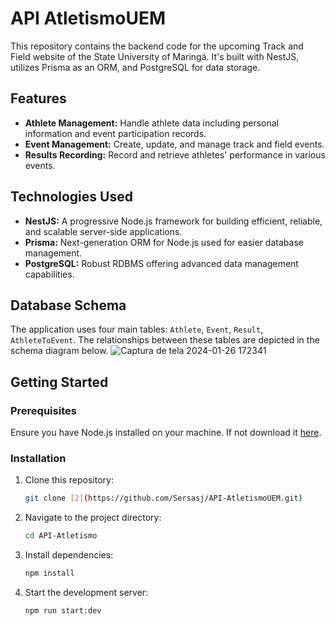 # API AtletismoUEM

This repository contains the backend code for the upcoming Track and Field website of the State University of Maringá. It's built with NestJS, utilizes Prisma as an ORM, and PostgreSQL for data storage.

## Features

- **Athlete Management:** Handle athlete data including personal information and event participation records.
- **Event Management:** Create, update, and manage track and field events.
- **Results Recording:** Record and retrieve athletes' performance in various events.

## Technologies Used

- **NestJS:** A progressive Node.js framework for building efficient, reliable, and scalable server-side applications.
- **Prisma:** Next-generation ORM for Node.js used for easier database management.
- **PostgreSQL:** Robust RDBMS offering advanced data management capabilities.

## Database Schema

The application uses four main tables: `Athlete`, `Event`, `Result`, `AthleteToEvent`. The relationships between these tables are depicted in the schema diagram below.
![Captura de tela 2024-01-26 172341](https://github.com/Sersasj/API-AtletismoUEM/assets/32242350/9cd8ba6c-30ba-4e93-ae8e-ef2573f15f30)


## Getting Started

### Prerequisites

Ensure you have Node.js installed on your machine. If not download it [here](https://nodejs.org/%29).

### Installation

1. Clone this repository:

   ```sh
   git clone [2](https://github.com/Sersasj/API-AtletismoUEM.git)
   ```

2. Navigate to the project directory:

   ```sh
   cd API-Atletismo
   ```

3. Install dependencies:

   ```sh
   npm install
   ```

4. Start the development server:
   ```sh
   npm run start:dev
   ```

